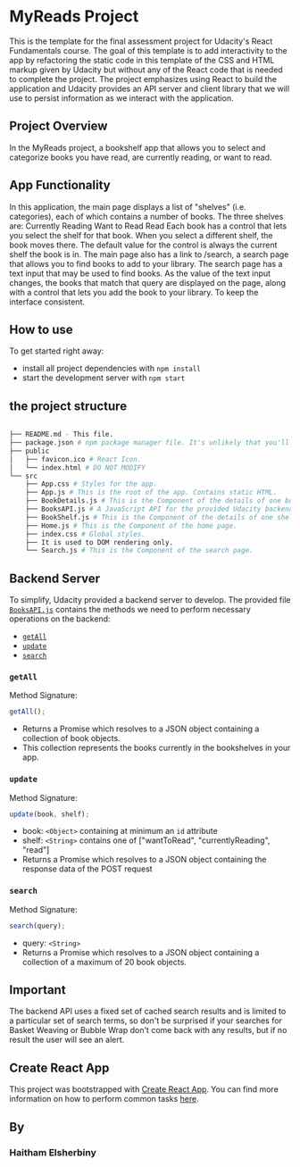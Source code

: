# MyReads Project

This is the template for the final assessment project for Udacity's React Fundamentals course. The goal of this template is to add interactivity to the app by refactoring the static code in this template of the CSS and HTML markup given by Udacity but without any of the React code that is needed to complete the project. The project emphasizes using React to build the application and Udacity provides an API server and client library that we will use to persist information as we interact with the application.

## Project Overview
In the MyReads project, a bookshelf app that allows you to select and categorize books you have read, are currently reading, or want to read. 

## App Functionality
In this application, the main page displays a list of "shelves" (i.e. categories), each of which contains a number of books. The three shelves are:
Currently Reading
Want to Read
Read
Each book has a control that lets you select the shelf for that book. When you select a different shelf, the book moves there. The default value for the control is always the current shelf the book is in.
The main page also has a link to /search, a search page that allows you to find books to add to your library.
The search page has a text input that may be used to find books. As the value of the text input changes, the books that match that query are displayed on the page, along with a control that lets you add the book to your library. To keep the interface consistent.

## How to use

To get started right away:

- install all project dependencies with `npm install`
- start the development server with `npm start`

## the project structure

```bash

├── README.md - This file.
├── package.json # npm package manager file. It's unlikely that you'll need to modify this.
├── public
│   ├── favicon.ico # React Icon.
│   └── index.html # DO NOT MODIFY
└── src
    ├── App.css # Styles for the app.
    ├── App.js # This is the root of the app. Contains static HTML.
    ├── BookDetails.js # This is the Component of the details of one book
    ├── BooksAPI.js # A JavaScript API for the provided Udacity backend. Instructions for the methods are below.
    ├── BookShelf.js # This is the Component of the details of one shelf.
    ├── Home.js # This is the Component of the home page.
    ├── index.css # Global styles.
    ├── It is used to DOM rendering only.
    └── Search.js # This is the Component of the search page.
```

## Backend Server

To simplify, Udacity provided a backend server to develop. The provided file [`BooksAPI.js`](src/BooksAPI.js) contains the methods we need to perform necessary operations on the backend:

- [`getAll`](#getall)
- [`update`](#update)
- [`search`](#search)

### `getAll`

Method Signature:

```js
getAll();
```

- Returns a Promise which resolves to a JSON object containing a collection of book objects.
- This collection represents the books currently in the bookshelves in your app.

### `update`

Method Signature:

```js
update(book, shelf);
```

- book: `<Object>` containing at minimum an `id` attribute
- shelf: `<String>` contains one of ["wantToRead", "currentlyReading", "read"]
- Returns a Promise which resolves to a JSON object containing the response data of the POST request

### `search`

Method Signature:

```js
search(query);
```

- query: `<String>`
- Returns a Promise which resolves to a JSON object containing a collection of a maximum of 20 book objects.

## Important

The backend API uses a fixed set of cached search results and is limited to a particular set of search terms, so don't be surprised if your searches for Basket Weaving or Bubble Wrap don't come back with any results, but if no result the user will see an alert.

## Create React App

This project was bootstrapped with [Create React App](https://github.com/facebook/create-react-app). You can find more information on how to perform common tasks [here](https://github.com/facebook/create-react-app/blob/main/packages/cra-template/template/README.md).

## By
### Haitham Elsherbiny
